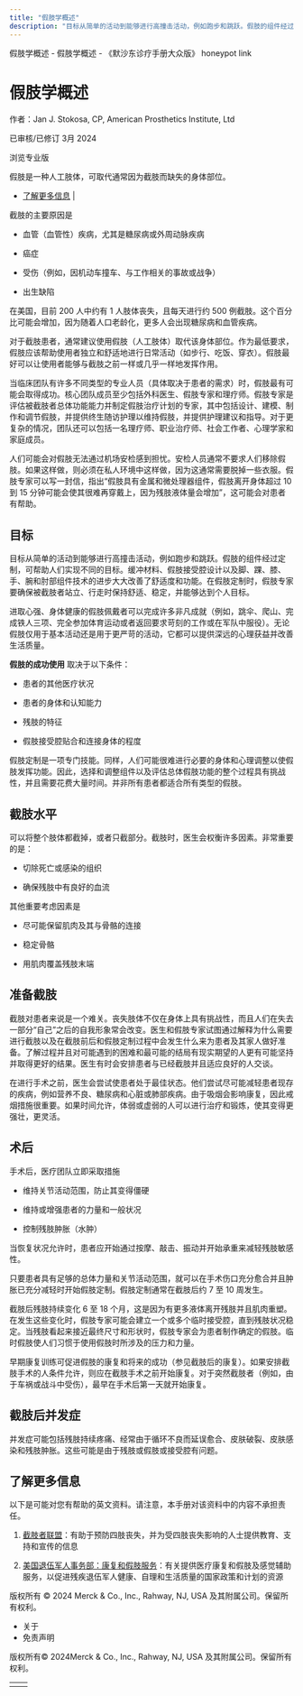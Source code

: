 ```yaml
---
title: "假肢学概述"
description: "目标从简单的活动到能够进行高撞击活动，例如跑步和跳跃。假肢的组件经过定制，可帮助人们实现不同的目标。缓冲材料、假肢接受腔设计以及脚、踝、膝、手、腕和肘部组件技术的进步大大改善了舒适度和功能。在假肢定制时，假肢专家要确保被截肢者站立、行走时保持舒适、稳定，并能够达到个人目标。"
---
```


﻿假肢学概述 \- 假肢学概述 \- 《默沙东诊疗手册大众版》 honeypot link

# 假肢学概述

作者：Jan J. Stokosa, CP, American Prosthetics Institute, Ltd

已审核/已修订 3月 2024

浏览专业版

假肢是一种人工肢体，可取代通常因为截肢而缺失的身体部位。

- [了解更多信息](#了解更多信息_v45389861_zh) \|

截肢的主要原因是

- 血管（血管性）疾病，尤其是糖尿病或外周动脉疾病

- 癌症

- 受伤（例如，因机动车撞车、与工作相关的事故或战争）

- 出生缺陷


在美国，目前 200 人中约有 1 人肢体丧失，且每天进行约 500 例截肢。这个百分比可能会增加，因为随着人口老龄化，更多人会出现糖尿病和血管疾病。

对于截肢患者，通常建议使用假肢（人工肢体）取代该身体部位。作为最低要求，假肢应该帮助使用者独立和舒适地进行日常活动（如步行、吃饭、穿衣）。假肢最好可以让使用者能够与截肢之前一样或几乎一样地发挥作用。

当临床团队有许多不同类型的专业人员（具体取决于患者的需求）时，假肢最有可能会取得成功。核心团队成员至少包括外科医生、假肢专家和理疗师。假肢专家是评估被截肢者总体功能能力并制定假肢治疗计划的专家，其中包括设计、建模、制作和调节假肢，并提供终生随访护理以维持假肢，并提供护理建议和指导。对于更复杂的情况，团队还可以包括一名理疗师、职业治疗师、社会工作者、心理学家和家庭成员。

人们可能会对假肢无法通过机场安检感到担忧。安检人员通常不要求人们移除假肢。如果这样做，则必须在私人环境中这样做，因为这通常需要脱掉一些衣服。假肢专家可以写一封信，指出“假肢具有金属和微处理器组件，假肢离开身体超过 10 到 15 分钟可能会使其很难再穿戴上，因为残肢液体量会增加”，这可能会对患者有帮助。

## 目标

目标从简单的活动到能够进行高撞击活动，例如跑步和跳跃。假肢的组件经过定制，可帮助人们实现不同的目标。缓冲材料、假肢接受腔设计以及脚、踝、膝、手、腕和肘部组件技术的进步大大改善了舒适度和功能。在假肢定制时，假肢专家要确保被截肢者站立、行走时保持舒适、稳定，并能够达到个人目标。

进取心强、身体健康的假肢佩戴者可以完成许多非凡成就（例如，跳伞、爬山、完成铁人三项、完全参加体育运动或者返回要求苛刻的工作或在军队中服役）。无论假肢仅用于基本活动还是用于更严苛的活动，它都可以提供深远的心理获益并改善生活质量。

**假肢的成功使用** 取决于以下条件：

- 患者的其他医疗状况

- 患者的身体和认知能力

- 残肢的特征

- 假肢接受腔贴合和连接身体的程度


假肢定制是一项专门技能。同样，人们可能很难进行必要的身体和心理调整以使假肢发挥功能。因此，选择和调整组件以及评估总体假肢功能的整个过程具有挑战性，并且需要花费大量时间。并非所有患者都适合所有类型的假肢。

## 截肢水平

可以将整个肢体都截掉，或者只截部分。截肢时，医生会权衡许多因素。非常重要的是：

- 切除死亡或感染的组织

- 确保残肢中有良好的血流


其他重要考虑因素是

- 尽可能保留肌肉及其与骨骼的连接

- 稳定骨骼

- 用肌肉覆盖残肢末端


## 准备截肢

截肢对患者来说是一个难关。丧失肢体不仅在身体上具有挑战性，而且人们在失去一部分“自己”之后的自我形象常会改变。医生和假肢专家试图通过解释为什么需要进行截肢以及在截肢前后和假肢定制过程中会发生什么来为患者及其家人做好准备。了解过程并且对可能遇到的困难和最可能的结局有现实期望的人更有可能坚持并取得更好的结果。医生有时会安排患者与已经截肢并且适应良好的人交谈。

在进行手术之前，医生会尝试使患者处于最佳状态。他们尝试尽可能减轻患者现存的疾病，例如营养不良、糖尿病和心脏或肺部疾病。由于吸烟会影响康复，因此戒烟措施很重要。如果时间允许，体弱或虚弱的人可以进行治疗和锻炼，使其变得更强壮，更灵活。

## 术后

手术后，医疗团队立即采取措施

- 维持关节活动范围，防止其变得僵硬

- 维持或增强患者的力量和一般状况

- 控制残肢肿胀（水肿）


当恢复状况允许时，患者应开始通过按摩、敲击、振动并开始承重来减轻残肢敏感性。

只要患者具有足够的总体力量和关节活动范围，就可以在手术伤口充分愈合并且肿胀已充分减轻时开始假肢定制。假肢定制通常在截肢后约 7 至 10 周发生。

截肢后残肢持续变化 6 至 18 个月，这是因为有更多液体离开残肢并且肌肉重塑。在发生这些变化时，假肢专家可能会建立一个或多个临时接受腔，直到残肢状况稳定。当残肢看起来接近最终尺寸和形状时，假肢专家会为患者制作确定的假肢。临时假肢使人们习惯于使用假肢时所涉及的压力和力量。

早期康复训练可促进假肢的康复和将来的成功（参见截肢后的康复）。如果安排截肢手术的人条件允许，则应在截肢手术之前开始康复。对于突然截肢者（例如，由于车祸或战斗中受伤），最早在手术后第一天就开始康复。

## 截肢后并发症

并发症可能包括残肢持续疼痛、经常由于循环不良而延误愈合、皮肤破裂、皮肤感染和残肢肿胀。这些可能是由于残肢或假肢或接受腔有问题。

## 了解更多信息

以下是可能对您有帮助的英文资料。请注意，本手册对该资料中的内容不承担责任。

1. [截肢者联盟](http://www.amputee-coalition.org/about-us/mission-goals/)：有助于预防四肢丧失，并为受四肢丧失影响的人士提供教育、支持和宣传的信息

2. [美国退伍军人事务部：康复和假肢服务](https://www.rehab.va.gov/PROSTHETICS/index.asp)：有关提供医疗康复和假肢及感觉辅助服务，以促进残疾退伍军人健康、自理和生活质量的国家政策和计划的资源




版权所有 © 2024
Merck & Co., Inc., Rahway, NJ, USA 及其附属公司。保留所有权利。

- 关于
- 免责声明

版权所有© 2024Merck & Co., Inc., Rahway, NJ, USA 及其附属公司。保留所有权利。

|     |     |
| --- | --- |
|  |  |